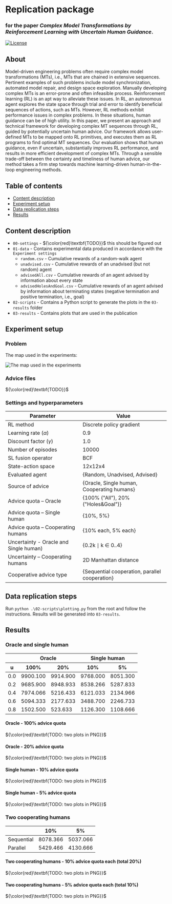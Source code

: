 # Replication package

### for the paper _Complex Model Transformations by Reinforcement Learning with Uncertain Human Guidance_.

[![License](https://img.shields.io/badge/license-GPL--3.0-blue.svg)](https://www.gnu.org/licenses/gpl-3.0)

## About
Model-driven engineering problems often require complex model transformations (MTs), i.e., MTs that are chained in extensive sequences. Pertinent examples of such problems include model synchronization, automated model repair, and design space exploration. Manually developing complex MTs is an error-prone and often infeasible process. Reinforcement learning (RL) is an apt way to alleviate these issues. In RL, an autonomous agent explores the state space through trial and error to identify beneficial sequences of actions, such as MTs. However, RL methods exhibit performance issues in complex problems. In these situations, human guidance can be of high utility. In this paper, we present an approach and technical framework for developing complex MT sequences through RL, guided by potentially uncertain human advice. Our framework allows user-defined MTs to be mapped onto RL primitives, and executes them as RL programs to find optimal MT sequences. Our evaluation shows that human guidance, even if uncertain, substantially improves RL performance, and results in more efficient development of complex MTs. Through a sensible trade-off between the certainty and timeliness of human advice, our method takes a firm step towards machine learning-driven human-in-the-loop engineering methods.

## Table of contents
- [Content description](https://github.com/ssm-lab/rl4mt-replication-package/blob/main/README.md#Content-description)
- [Experiment setup](https://github.com/ssm-lab/rl4mt-replication-package/blob/main/README.md#Experiment-setup)
- [Data replication steps](https://github.com/ssm-lab/rl4mt-replication-package/blob/main/README.md#Data-replication-steps)
- [Results](https://github.com/ssm-lab/rl4mt-replication-package/blob/main/README.md#Results)

## Content description
- `00-settings` - ${\color{red}\textbf{TODO}}$ this should be figured out
- `01-data` - Contains experimental data produced in accordance with the `Experiment settings`
  - `random.csv` - Cumulative rewards of a random-walk agent
  - `unadvised.csv` - Cumulative rewards of an unadvised (but not random) agent
  - `advisedAll.csv` - Cumulative rewards of an agent advised by information about every state
  - `advisedHolesAndGoal.csv` - Cumulative rewards of an agent advised by information about terminating states (negative termination and positive termination, i.e., goal)
- `02-scripts` - Contains a Python script to generate the plots in the `03-results` folder
- `03-results` - Contains plots that are used in the publication

## Experiment setup

### Problem
The map used in the experiments:

![The map used in the experiments](https://github.com/ssm-lab/rl4mt-replication-package/tree/main/00-settings/lake-12x12-seed63.png)

### Advice files
${\color{red}\textbf{TODO}}$

### Settings and hyperparameters

| Parameter  | Value |
| ------------- | ------------- |
| RL method | Discrete policy gradient |
| Learning rate ($\alpha$) | 0.9 |
| Discount factor ($\gamma$) | 1.0 |
| Number of episodes | 10000 |
| SL fusion operator | BCF |
| State-action space | 12x12x4 |
| Evaluated agent | {Random, Unadvised, Advised} |
| Source of advice | {Oracle, Single human, Cooperating humans} |
| Advice quota – Oracle | {100% ("All"), 20% ("Holes&Goal")} |
| Advice quota – Single human | {10%, 5%} |
| Advice quota – Cooperating humans | {10% each, 5% each} |
| Uncertainty - Oracle and Single human) | {0.2k ∣ k $\in$ 0..4} |
| Uncertainty – Cooperating humans | 2D Manhattan distance |
| Cooperative advice type | {Sequential cooperation, parallel cooperation} |

## Data replication steps
Run `python .\02-scripts\plotting.py` from the root and follow the instructions. Results will be generated into `03-results`.

## Results

### Oracle and single human

<table>
    <thead>
        <tr>
            <th></th>
            <th colspan="2">Oracle</th>
            <th colspan="2">Single human</th>
        </tr>
        <tr>
            <th>u</th>
            <th>100%</th>
            <th>20%</th>
            <th>10%</th>
            <th>5%</th>
        </tr>
    </thead>
    <tbody>
        <tr>
            <td>0.0</td>
            <td>9900.100</td>
            <td>9914.900</td>
            <td>9768.000</td>
            <td>8051.300</td>
        </tr>
        <tr>
            <td>0.2</td>
            <td>9685.900</td>
            <td>8948.933</td>
            <td>8538.266</td>
            <td>5287.833</td>
        </tr>
        <tr>
            <td>0.4</td>
            <td>7974.066</td>
            <td>5216.433</td>
            <td>6121.033</td>
            <td>2134.966</td>
        </tr>
        <tr>
            <td>0.6</td>
            <td>5094.333</td>
            <td>2177.633</td>
            <td>3488.700</td>
            <td>2246.733</td>
        </tr>
        <tr>
            <td>0.8</td>
            <td>1502.500</td>
            <td>523.633</td>
            <td>1126.300</td>
            <td>1108.666</td>
        </tr>
    </tbody>
</table>



#### Oracle - 100% advice quota
${\color{red}\textbf{TODO: two plots in PNG}}$

#### Oracle - 20% advice quota
${\color{red}\textbf{TODO: two plots in PNG}}$

#### Single human - 10% advice quota
${\color{red}\textbf{TODO: two plots in PNG}}$

#### Single human - 5% advice quota
${\color{red}\textbf{TODO: two plots in PNG}}$

### Two cooperating humans

<table>
    <thead>
        <tr>
            <th></th>
            <th>10%</th>
            <th>5%</th>
        </tr>
    </thead>
    <tbody>
        <tr>
            <td>Sequential</td>
            <td>8078.366</td>
            <td>5037.066</td>
        </tr>
        <tr>
            <td>Parallel</td>
            <td>5429.466</td>
            <td>4130.666</td>
        </tr>
    </tbody>
</table>

#### Two cooperating humans - 10% advice quota each (total 20%)
${\color{red}\textbf{TODO: two plots in PNG}}$

#### Two cooperating humans - 5% advice quota each (total 10%)
${\color{red}\textbf{TODO: two plots in PNG}}$

